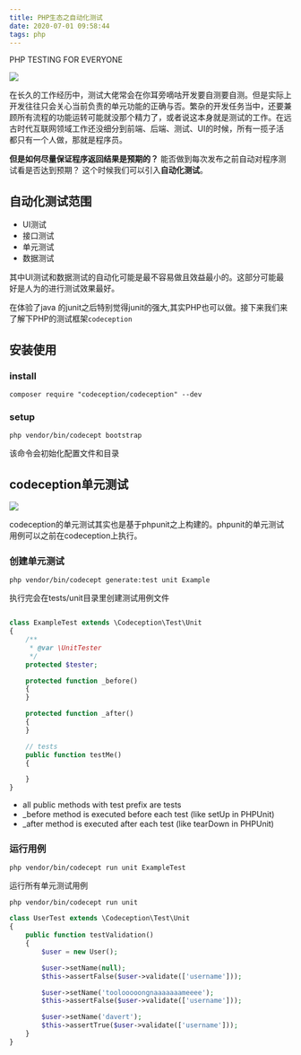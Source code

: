 ```yaml
---
title: PHP生态之自动化测试
date: 2020-07-01 09:58:44
tags: php
---
```


PHP TESTING FOR EVERYONE

<!--more-->

![](http://img.rc5j.cn/blog20200701101728.png)


在长久的工作经历中，测试大佬常会在你耳旁嘀咕开发要自测要自测。但是实际上开发往往只会关心当前负责的单元功能的正确与否。繁杂的开发任务当中，还要兼顾所有流程的功能运转可能就没那个精力了，或者说这本身就是测试的工作。在远古时代互联网领域工作还没细分到前端、后端、测试、UI的时候，所有一揽子活都只有一个人做，那就是程序员。

**但是如何尽量保证程序返回结果是预期的？** 能否做到每次发布之前自动对程序测试看是否达到预期？
这个时候我们可以引入**自动化测试**。

## 自动化测试范围

- UI测试
- 接口测试
- 单元测试
- 数据测试

其中UI测试和数据测试的自动化可能是最不容易做且效益最小的。这部分可能最好是人为的进行测试效果最好。


在体验了java 的junit之后特别觉得junit的强大,其实PHP也可以做。接下来我们来了解下PHP的测试框架`codeception`

## 安装使用

### install

```
composer require "codeception/codeception" --dev
```

### setup

```
php vendor/bin/codecept bootstrap
```
该命令会初始化配置文件和目录


## codeception单元测试

![](http://img.rc5j.cn/blog20200702143824.png)

codeception的单元测试其实也是基于phpunit之上构建的。phpunit的单元测试用例可以之前在codeception上执行。

### 创建单元测试

```
php vendor/bin/codecept generate:test unit Example
```
执行完会在tests/unit目录里创建测试用例文件 

```php

class ExampleTest extends \Codeception\Test\Unit
{
    /**
     * @var \UnitTester
     */
    protected $tester;

    protected function _before()
    {
    }

    protected function _after()
    {
    }

    // tests
    public function testMe()
    {

    }
}
```

- all public methods with test prefix are tests
- _before method is executed before each test (like setUp in PHPUnit)
- _after method is executed after each test (like tearDown in PHPUnit)



### 运行用例

```
php vendor/bin/codecept run unit ExampleTest
```
运行所有单元测试用例

```
php vendor/bin/codecept run unit
```

```php
class UserTest extends \Codeception\Test\Unit
{
    public function testValidation()
    {
        $user = new User();

        $user->setName(null);
        $this->assertFalse($user->validate(['username']));

        $user->setName('toolooooongnaaaaaaameeee');
        $this->assertFalse($user->validate(['username']));

        $user->setName('davert');
        $this->assertTrue($user->validate(['username']));
    }
}
```